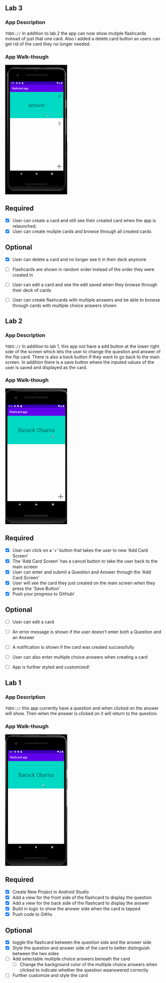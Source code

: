 ## Lab 3

### App Description
`TODO://` In addition to lab 2 the app can now show mutiple flashcards instead of just that one card. Also I added a delete card button so users can get rid of the card they no longer needed. 

### App Walk-though

<img src="https://github.com/cwang5336/flashcard_app/blob/main/flashcard_lab3.gif" width=200><br>

## Required
- [x] User can create a card and still see their created card when the app is relaunched.
- [x] User can create muliple cards and browse through all created cards

## Optional
- [x] User can delete a card and no longer see it in their deck anymore
- [ ] Flashcards are shown in random order instead of the order they were created in
- [ ] User can edit a card and see the edit saved when they browse through their deck of cards
- [ ] User can create flashcards with multiple answers and be able to browse through cards with multiple choice answers shown


## Lab 2

### App Description
`TODO://` In addition to lab 1, this app not have a add button at the lower right side of the screen which lets the user to change the question and answer of the flip card. There is also a back button if they want to go back to the main screen. In addition there is a save button where the inputed values of the user is saved and displayed as the card.

### App Walk-though

<img src="https://github.com/cwang5336/flashcard_app/blob/main/flashcard_lab2.gif" width=200><br>


## Required
- [x] User can click on a ‘+’ button that takes the user to new ‘Add Card Screen’
- [x] The 'Add Card Screen' has a cancel button to take the user back to the main screen
- [x] User can enter and submit a Question and Answer through the 'Add Card Screen'
- [x] User will see the card they just created on the main screen when they press the 'Save Button'
- [x] Push your progress to GitHub!

## Optional
- [ ] User can edit a card
- [ ] An error message is shown if the user doesn't enter both a Question and an Answer
- [ ] A notification is shown if the card was created successfully
- [ ] User can also enter multiple choice answers when creating a card
- [ ] App is further styled and customized!




## Lab 1

### App Description
`TODO://` this app currently have a question and when clicked on the answer will show. Then when the answer is clicked on it will return to the question. 

### App Walk-though

<img src= "https://github.com/cwang5336/flashcard_app/blob/main/flashcard_Lab1.gif" width=200><br>


## Required
- [x] Create New Project in Android Studio
- [x] Add a view for the front side of the flashcard to display the question
- [x] Add a view for the back side of the flashcard to display the answer
- [x] Build in logic to show the answer side when the card is tapped
- [x] Push code to GitHu
## Optional
- [x] toggle the flashcard between the question side and the answer side
- [x] Style the question and answer side of the card to better distinguish between the two sides
- [ ] Add selectable multiple choice answers beneath the card
   - [ ] Change the background color of the multiple choice answers when clicked to indicate whether the question waanswered correctly
- [ ] Further customize and style the card

